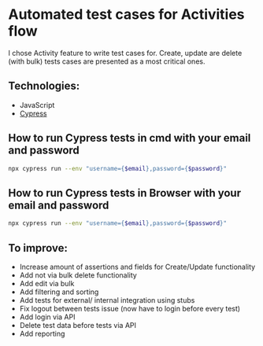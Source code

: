 # Automated test cases for Activities flow

I chose Activity feature to write test cases for. 
Create, update are delete (with bulk) tests cases are presented as a most critical ones.


## Technologies:
- JavaScript
- [Cypress](https://www.cypress.io/)

## How to run Cypress tests in cmd with your email and password

```sh
npx cypress run --env "username={$email},password={$password}"   
```

## How to run Cypress tests in Browser with your email and password

```sh
npx cypress run --env "username={$email},password={$password}"
```

## To improve:
- Increase amount of assertions and fields for Create/Update functionality
- Add not via bulk delete functionality
- Add edit via bulk
- Add filtering and sorting
- Add tests for external/ internal integration using stubs
- Fix logout between tests issue (now have to login before every test)
- Add login via API
- Delete test data before tests via API
- Add reporting
